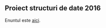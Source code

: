 Proiect structuri de date 2016
---

Enuntul este [aici](http://cs.curs.pub.ro/2015/mod/resource/view.php?id=4855).
